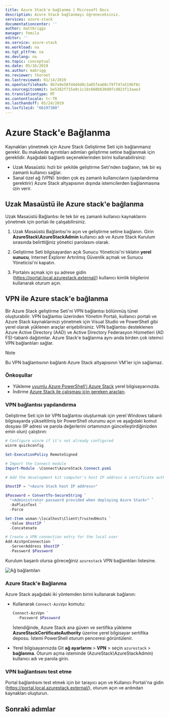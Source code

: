 ```yaml
---
title: Azure Stack'e bağlanma | Microsoft Docs
description: Azure Stack bağlanmayı öğreneceksiniz.
services: azure-stack
documentationcenter: ''
author: mattbriggs
manager: femila
editor: ''
ms.service: azure-stack
ms.workload: na
ms.tgt_pltfrm: na
ms.devlang: na
ms.topic: conceptual
ms.date: 05/16/2019
ms.author: mabrigg
ms.reviewer: thoroet
ms.lastreviewed: 01/14/2019
ms.openlocfilehash: 8b7a9e58fd4d4d8c3a05fea60c79ff47a519bf8c
ms.sourcegitcommit: be5382f715a9c1c18c660b630d8fcd823f13aae3
ms.translationtype: MT
ms.contentlocale: tr-TR
ms.lasthandoff: 05/24/2019
ms.locfileid: "66197380"
---
```

# <a name="connect-to-azure-stack"></a>Azure Stack'e Bağlanma

Kaynakları yönetmek için Azure Stack Geliştirme Seti için bağlanmanız gerekir. Bu makalede ayrıntıları adımları geliştirme setine bağlanmak için gereklidir. Aşağıdaki bağlantı seçeneklerinden birini kullanabilirsiniz:

* Uzak Masaüstü: hızlı bir şekilde geliştirme Seti'nden bağlanın, tek bir eş zamanlı kullanıcı sağlar.
* Sanal özel ağ (VPN): birden çok eş zamanlı kullanıcıların (yapılandırma gerektirir) Azure Stack altyapısının dışında istemcilerden bağlanmasına izin verir.

## <a name="connect-to-azure-stack-with-remote-desktop"></a>Uzak Masaüstü ile Azure stack'e bağlanma
Uzak Masaüstü Bağlantısı ile tek bir eş zamanlı kullanıcı kaynaklarını yönetmek için portalı ile çalışabilirsiniz.

1. Uzak Masaüstü Bağlantısı'nı açın ve geliştirme setine bağlanın. Girin **AzureStack\AzureStackAdmin** kullanıcı adı ve Azure Stack Kurulum sırasında belirttiğiniz yönetici parolasını olarak.  

2. Geliştirme Seti bilgisayardan açık Sunucu Yöneticisi'ni tıklatın **yerel sunucu**, Internet Explorer Artırılmış Güvenlik açmak ve Sunucu Yöneticisi'ni kapatın.

3. Portalını açmak için şu adrese gidin (https://portal.local.azurestack.external/) kullanıcı kimlik bilgilerini kullanarak oturum açın.


## <a name="connect-to-azure-stack-with-vpn"></a>VPN ile Azure stack'e bağlanma

Bir Azure Stack geliştirme Seti'ni VPN bağlantısı bölünmüş tünel oluşturabilir. VPN bağlantısı üzerinden Yönetim Portalı, kullanıcı portalı ve Azure Stack kaynaklarınızı yönetmek için Visual Studio ve PowerShell gibi yerel olarak yüklenen araçlar erişebilirsiniz. VPN bağlantısı desteklenen Azure Active Directory (AAD) ve Active Directory Federasyon Hizmetleri (AD FS)-tabanlı dağıtımlar. Azure Stack'e bağlanma aynı anda birden çok istemci VPN bağlantıları sağlar. 

> [!NOTE] 
> Bu VPN bağlantısının bağlantı Azure Stack altyapısının VM'ler için sağlamaz. 

### <a name="prerequisites"></a>Önkoşullar

* Yükleme [uyumlu Azure PowerShell'i Azure Stack](../operator/azure-stack-powershell-install.md) yerel bilgisayarınızda.  
* İndirme [Azure Stack ile çalışması için gereken araçları](../operator/azure-stack-powershell-download.md). 

### <a name="configure-vpn-connectivity"></a>VPN bağlantısı yapılandırma

Geliştirme Seti için bir VPN bağlantısı oluşturmak için yerel Windows tabanlı bilgisayarda yükseltilmiş bir PowerShell oturumu açın ve aşağıdaki komut dosyası (IP adresi ve parola değerlerini ortamınızın güncelleştirdiğinizden emin olun) çalıştırın:

```powershell 
# Configure winrm if it's not already configured
winrm quickconfig  

Set-ExecutionPolicy RemoteSigned

# Import the Connect module
Import-Module .\Connect\AzureStack.Connect.psm1 

# Add the development kit computer's host IP address & certificate authority (CA) to the list of trusted hosts. Make sure to update the IP address and password values for your environment. 

$hostIP = "<Azure Stack host IP address>"

$Password = ConvertTo-SecureString `
  "<Administrator password provided when deploying Azure Stack>" `
  -AsPlainText `
  -Force

Set-Item wsman:\localhost\Client\TrustedHosts `
  -Value $hostIP `
  -Concatenate

# Create a VPN connection entry for the local user
Add-AzsVpnConnection `
  -ServerAddress $hostIP `
  -Password $Password

```

Kurulum başarılı olursa göreceğiniz `azurestack` VPN bağlantıları listesine.

![Ağ bağlantıları](media/azure-stack-connect-azure-stack/image3.png)  

### <a name="connect-to-azure-stack"></a>Azure Stack'e Bağlanma

Azure Stack aşağıdaki iki yöntemden birini kullanarak bağlanın:  

* Kullanarak `Connect-AzsVpn` komutu: 
    
  ```powershell
  Connect-AzsVpn `
    -Password $Password
  ```

  İstendiğinde, Azure Stack ana güven ve sertifika yükleme **AzureStackCertificateAuthority** üzerine yerel bilgisayar sertifika deposu. İstemi PowerShell oturum penceresi görüntülenir. 

* Yerel bilgisayarınızda Git **ağ ayarlarını** > **VPN** > seçin `azurestack`  >  **bağlanma**. Oturum açma isteminde (AzureStack\AzureStackAdmin) kullanıcı adı ve parola girin.

### <a name="test-the-vpn-connectivity"></a>VPN bağlantısını test etme

Portal bağlantısını test etmek için bir tarayıcı açın ve Kullanıcı Portalı'na gidin (https://portal.local.azurestack.external/), oturum açın ve ardından kaynakları oluşturun.  

## <a name="next-steps"></a>Sonraki adımlar



